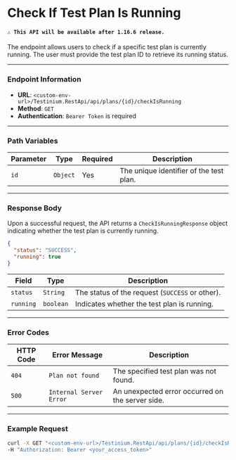 # Check If Test Plan Is Running

#### `⚠️ This API will be available after 1.16.6 release.`

The endpoint allows users to check if a specific test plan is currently running. The user must provide the test plan ID to retrieve its running status.

***

### Endpoint Information

* **URL**: `<custom-env-url>/Testinium.RestApi/api/plans/{id}/checkIsRunning`
* **Method**: `GET`
* **Authentication**: `Bearer Token` is required

***

### Path Variables

| Parameter | Type     | Required | Description                             |
| --------- | -------- | -------- | --------------------------------------- |
| `id`      | `Object` | Yes      | The unique identifier of the test plan. |

***

### Response Body

Upon a successful request, the API returns a `CheckIsRunningResponse` object indicating whether the test plan is currently running.

```json
{
  "status": "SUCCESS",
  "running": true
}
```

| Field     | Type      | Description                                     |
| --------- | --------- | ----------------------------------------------- |
| `status`  | `String`  | The status of the request (`SUCCESS` or other). |
| `running` | `boolean` | Indicates whether the test plan is running.     |

***

### Error Codes

| HTTP Code | Error Message           | Description                                      |
| --------- | ----------------------- | ------------------------------------------------ |
| `404`     | `Plan not found`        | The specified test plan was not found.           |
| `500`     | `Internal Server Error` | An unexpected error occurred on the server side. |

***

### Example Request

```bash
curl -X GET "<custom-env-url>/Testinium.RestApi/api/plans/{id}/checkIsRunning" \
-H "Authorization: Bearer <your_access_token>"
```
